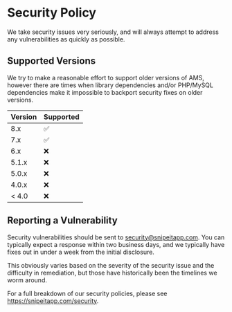# Security Policy

We take security issues very seriously, and will always attempt to address any 
vulnerabilities as quickly as possible. 

## Supported Versions

We try to make a reasonable effort to support older versions of AMS, 
however there are times when library dependencies and/or PHP/MySQL dependencies 
make it impossible to backport security fixes on older versions. 

| Version | Supported          |
|---------| ------------------ |
| 8.x     | :white_check_mark: |
| 7.x     | :white_check_mark: |
| 6.x     | :x:                |
| 5.1.x   | :x:                |
| 5.0.x   | :x:                |
| 4.0.x   | :x:                |
| < 4.0   | :x:                |

## Reporting a Vulnerability

Security vulnerabilities should be sent to security@snipeitapp.com. You can typically expect a 
response within two business days, and we typically have fixes out in under a week from the initial disclosure.

This obviously varies based on the severity of the  security issue and the difficulty in remediation, 
but those have historically been the timelines we worm around.

For a full breakdown of our security policies, please see https://snipeitapp.com/security.
